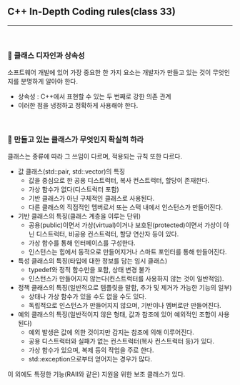 ## C++ In-Depth Coding rules(class 33)

***

<br>

### :pushpin: 클래스 디자인과 상속성

소프트웨어 개발에 있어 가장 중요한 한 가지 요소는 개발자가 만들고 있는 것이 무엇인지를 분명하게 알아야 한다.

- 상속성 : C++에서 표현할 수 있는 두 번째로 강한 의존 관계
- 이러한 점을 냉정하고 정확하게 사용해야 한다.

<br>

### :pushpin: 만들고 있는 클래스가 무엇인지 확실히 하라

클래스는 종류에 따라 그 쓰임이 다르며, 적용되는 규칙 또한 다르다.

- 값 클래스(std::pair, std::vector)의 특징
  - 값을 중심으로 한 공용 디스트럭터, 복사 컨스트럭터, 할당이 존재한다.
  - 가상 함수가 없다(디스트럭터 포함)
  - 기반 클래스가 아닌 구체적인 클래스로 사용된다.
  - 다른 클래스의 직접적인 멤버로서 또는 스택 내에서 인스턴스가 만들어진다.
- 기반 클래스의 특징(클래스 계층을 이루는 단위)
  - 공용(public)이면서 가상(virtual)이거나 보호된(protected)이면서 가상이 아닌 디스트럭터, 비공용 컨스트럭터, 할당 연산자 등이 있다.
  - 가상 함수를 통해 인터페이스를 구성한다.
  - 인스턴스는 힙에서 동적으로 만들어지거나 스마트 포인터를 통해 만들어진다.
- 특성 클래스의 특징(타입에 대한 정보를 담는 임시 클래스)
  - typedef와 정적 함수만을 포함, 상태 변경 불가
  - 인스턴스가 만들어지지 않는다(컨스트럭터를 사용하지 않는 것이 일반적임).
- 정책 클래스의 특징(일반적으로 템플릿을 말함, 추가 및 제거가 가능한 기능의 일부)
  - 상태나 가상 함수가 있을 수도 없을 수도 있다.
  - 독립적으로 인스턴스가 만들어지지 않으며, 기반이나 멤버로만 만들어진다.
- 예외 클래스의 특징(일반적이지 않은 형태, 값과 참조에 있어 예외적인 조합이 사용된다)
  - 예외 발생은 값에 의한 것이지만 감지는 참조에 의해 이루어진다.
  - 공용 디스트럭터와 실패가 없는 컨스트럭터(복사 컨스트럭터 등)가 있다.
  - 가상 함수가 있으며, 복제 등의 작업을 주로 한다.
  - std::exception으로부터 얻어지는 경우가 많다.

이 외에도 특정한 기능(RAII와 같은) 지원을 위한 보조 클래스가 있다.